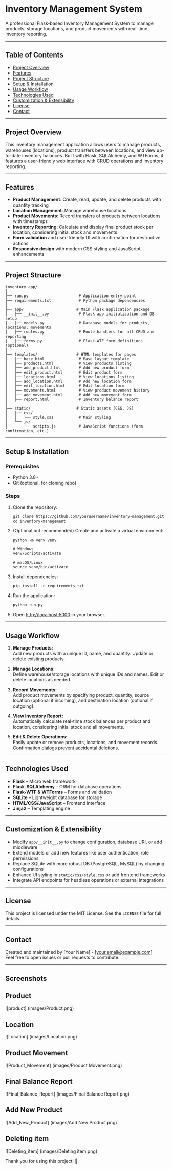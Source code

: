 
# Inventory Management System

A professional Flask-based Inventory Management System to manage products, storage locations, and product movements with real-time inventory reporting.

---

## Table of Contents

- [Project Overview](#project-overview)
- [Features](#features)
- [Project Structure](#project-structure)
- [Setup & Installation](#setup--installation)
- [Usage Workflow](#usage-workflow)
- [Technologies Used](#technologies-used)
- [Customization & Extensibility](#customization--extensibility)
- [License](#license)
- [Contact](#contact)

---

## Project Overview

This inventory management application allows users to manage products, warehouses (locations), product transfers between locations, and view up-to-date inventory balances. Built with Flask, SQLAlchemy, and WTForms, it features a user-friendly web interface with CRUD operations and inventory reporting.

---

## Features

- **Product Management**: Create, read, update, and delete products with quantity tracking  
- **Location Management**: Manage warehouse locations  
- **Product Movements**: Record transfers of products between locations with timestamps  
- **Inventory Reporting**: Calculate and display final product stock per location, considering initial stock and movements  
- **Form validation** and user-friendly UI with confirmation for destructive actions  
- **Responsive design** with modern CSS styling and JavaScript enhancements

---

## Project Structure

```
inventory_app/
│
├── run.py                      # Application entry point
├── requirements.txt            # Python package dependencies
│
├── app/                       # Main Flask application package
│   ├── __init__.py             # Flask app initialization and DB setup
│   ├── models.py               # Database models for products, locations, movements
│   ├── routes.py               # Route handlers for all CRUD and reporting
│   ├── forms.py                # Flask-WTF form definitions (optional)
│
├── templates/                 # HTML templates for pages
│   ├── base.html               # Base layout template
│   ├── products.html           # View products listing
│   ├── add_product.html        # Add new product form
│   ├── edit_product.html       # Edit product form
│   ├── locations.html          # View locations listing
│   ├── add_location.html       # Add new location form
│   ├── edit_location.html      # Edit location form
│   ├── movements.html          # View product movement history
│   ├── add_movement.html       # Add new movement form
│   ├── report.html             # Inventory balance report
│
├── static/                    # Static assets (CSS, JS)
│   ├── css/
│   │   └── style.css           # Main styling
│   └── js/
│       └── scripts.js          # JavaScript functions (form confirmation, etc.)
```

---

## Setup & Installation

### Prerequisites

- Python 3.8+
- Git (optional, for cloning repo)

### Steps

1. Clone the repository:

   ```
   git clone https://github.com/yourusername/inventory-management.git
   cd inventory-management
   ```

2. (Optional but recommended) Create and activate a virtual environment:

   ```
   python -m venv venv

   # Windows
   venv\Scripts\activate

   # macOS/Linux
   source venv/bin/activate
   ```

3. Install dependencies:

   ```
   pip install -r requirements.txt
   ```

4. Run the application:

   ```
   python run.py
   ```

5. Open [http://localhost:5000](http://localhost:5000) in your browser.

---

## Usage Workflow

1. **Manage Products:**  
   Add new products with a unique ID, name, and quantity. Update or delete existing products.

2. **Manage Locations:**  
   Define warehouse/storage locations with unique IDs and names. Edit or delete locations as needed.

3. **Record Movements:**  
   Add product movements by specifying product, quantity, source location (optional if incoming), and destination location (optional if outgoing).

4. **View Inventory Report:**  
   Automatically calculate real-time stock balances per product and location, considering initial stock and all movements.

5. **Edit & Delete Operations:**  
   Easily update or remove products, locations, and movement records. Confirmation dialogs prevent accidental deletions.

---

## Technologies Used

- **Flask** – Micro web framework  
- **Flask-SQLAlchemy** – ORM for database operations  
- **Flask-WTF & WTForms** – Forms and validation  
- **SQLite** – Lightweight database for storage  
- **HTML/CSS/JavaScript** – Frontend interface  
- **Jinja2** – Templating engine  

---

## Customization & Extensibility

- Modify `app/__init__.py` to change configuration, database URI, or add middleware  
- Extend models or add new features like user authentication, role permissions  
- Replace SQLite with more robust DB (PostgreSQL, MySQL) by changing configurations  
- Enhance UI styling in `static/css/style.css` or add frontend frameworks  
- Integrate API endpoints for headless operations or external integrations

---

## License

This project is licensed under the MIT License. See the `LICENSE` file for full details.

---

## Contact

Created and maintained by [Your Name] - [your.email@example.com]  
Feel free to open issues or pull requests to contribute.

---


## Screenshots 


## Product
![product] (images/Product.png)


## Location
![Location] (images/Location.png)


## Product Movement
![Product_Movement] (images/Product Movement.png)


## Final Balance Report 
![Final_Balance_Report] (images/Final Balance Report.png)


## Add New Product
![Add_New_Product] (images/Add New Product.png)


## Deleting item
![Deleting_item] (images/Deleting item.png)


Thank you for using this project! 🚀
```
